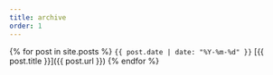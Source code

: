 ```yaml
---
title: archive
order: 1
---
```


{% for post in site.posts %}
`{{ post.date | date: "%Y-%m-%d" }}` [{{ post.title }}]({{ post.url }})
{% endfor %}

